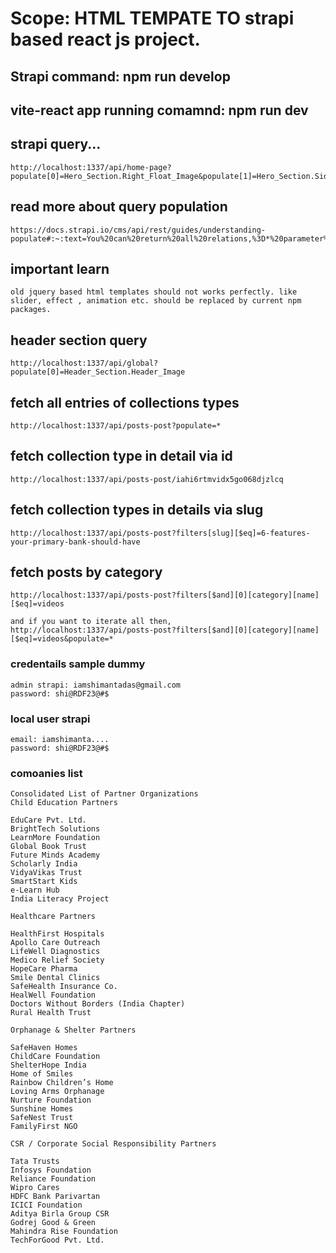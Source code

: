 # Scope: HTML TEMPATE TO strapi based react js project. 
## Strapi command: npm run develop
## vite-react app running comamnd: npm run dev

## strapi query...
```
http://localhost:1337/api/home-page?populate[0]=Hero_Section.Right_Float_Image&populate[1]=Hero_Section.Side_Left_Arrow_Image&populate[2]=Hero_Section.Slider&populate[3]=About_Section&populate[4]=Choose_Rorho_Ventures.Boxes.Box_Image&populate[5]=Process_Section.Process_Lists&populate[6]=Process_Section.Process_Boxes&populate[7]=Investments.Boxes&populate[8]=Investments.Boxes.Box_Image&populate[9]=Help_Section.Help_Boxes&populate[10]=Testimonials.Client_Reviews.Company_Logo
```

## read more about query population
```
https://docs.strapi.io/cms/api/rest/guides/understanding-populate#:~:text=You%20can%20return%20all%20relations,%3D*%20parameter%20to%20your%20query.
```


## important learn
```
old jquery based html templates should not works perfectly. like slider, effect , animation etc. should be replaced by current npm packages. 
```

## header section query
```
http://localhost:1337/api/global?populate[0]=Header_Section.Header_Image
```

## fetch all entries of collections types
```
http://localhost:1337/api/posts-post?populate=*
```

## fetch collection type in detail via id
```
http://localhost:1337/api/posts-post/iahi6rtmvidx5go068djzlcq
```

## fetch collection types in details via slug
```
http://localhost:1337/api/posts-post?filters[slug][$eq]=6-features-your-primary-bank-should-have
```

## fetch posts by category
```
http://localhost:1337/api/posts-post?filters[$and][0][category][name][$eq]=videos

and if you want to iterate all then, 
http://localhost:1337/api/posts-post?filters[$and][0][category][name][$eq]=videos&populate=*
```


### credentails sample dummy
```
admin strapi: iamshimantadas@gmail.com
password: shi@RDF23@#$
```

### local user strapi 
```
email: iamshimanta....
password: shi@RDF23@#$
```



### comoanies list
```
Consolidated List of Partner Organizations
Child Education Partners

EduCare Pvt. Ltd.
BrightTech Solutions
LearnMore Foundation
Global Book Trust
Future Minds Academy
Scholarly India
VidyaVikas Trust
SmartStart Kids
e-Learn Hub
India Literacy Project

Healthcare Partners

HealthFirst Hospitals
Apollo Care Outreach
LifeWell Diagnostics
Medico Relief Society
HopeCare Pharma
Smile Dental Clinics
SafeHealth Insurance Co.
HealWell Foundation
Doctors Without Borders (India Chapter)
Rural Health Trust

Orphanage & Shelter Partners

SafeHaven Homes
ChildCare Foundation
ShelterHope India
Home of Smiles
Rainbow Children’s Home
Loving Arms Orphanage
Nurture Foundation
Sunshine Homes
SafeNest Trust
FamilyFirst NGO

CSR / Corporate Social Responsibility Partners

Tata Trusts
Infosys Foundation
Reliance Foundation
Wipro Cares
HDFC Bank Parivartan
ICICI Foundation
Aditya Birla Group CSR
Godrej Good & Green
Mahindra Rise Foundation
TechForGood Pvt. Ltd.
```
